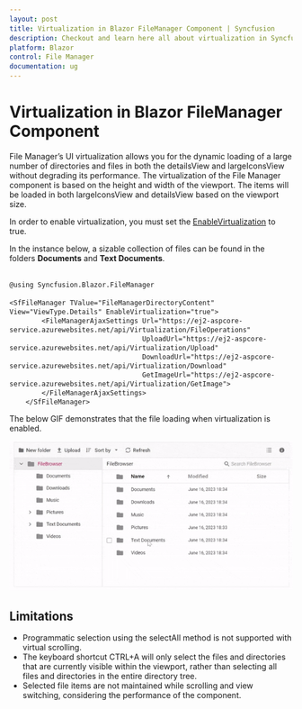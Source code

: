 ```yaml
---
layout: post
title: Virtualization in Blazor FileManager Component | Syncfusion
description: Checkout and learn here all about virtualization in Syncfusion Blazor FileManager component and more.
platform: Blazor
control: File Manager
documentation: ug
---
```


# Virtualization in Blazor FileManager Component

File Manager’s UI virtualization allows you for the dynamic loading of a large number of directories and files in both the detailsView and largeIconsView without degrading its performance. The virtualization of the File Manager component is based on the height and width of the viewport. The items will be loaded in both largeIconsView and detailsView based on the viewport size.

In order to enable virtualization, you must set the [EnableVirtualization](https://help.syncfusion.com/cr/blazor/Syncfusion.Blazor.FileManager.SfFileManager-1.html#Syncfusion_Blazor_FileManager_SfFileManager_1_EnableVirtualization) to true. 

In the instance below, a sizable collection of files can be found in the folders **Documents** and **Text Documents**.

```cshtml

@using Syncfusion.Blazor.FileManager

<SfFileManager TValue="FileManagerDirectoryContent" View="ViewType.Details" EnableVirtualization="true">
        <FileManagerAjaxSettings Url="https://ej2-aspcore-service.azurewebsites.net/api/Virtualization/FileOperations"
                                 UploadUrl="https://ej2-aspcore-service.azurewebsites.net/api/Virtualization/Upload"
                                 DownloadUrl="https://ej2-aspcore-service.azurewebsites.net/api/Virtualization/Download"
                                 GetImageUrl="https://ej2-aspcore-service.azurewebsites.net/api/Virtualization/GetImage">
        </FileManagerAjaxSettings>        
    </SfFileManager>

```

The below GIF demonstrates that the file loading when virtualization is enabled.

![Virtualization in Blazor FileManager](images/blazor-filemanager-virtualization.gif)

## Limitations

* Programmatic selection using the selectAll method is not supported with virtual scrolling.
* The keyboard shortcut CTRL+A will only select the files and directories that are currently visible within the viewport, rather than selecting all files and directories in the entire directory tree.
* Selected file items are not maintained while scrolling and view switching, considering the performance of the component.
